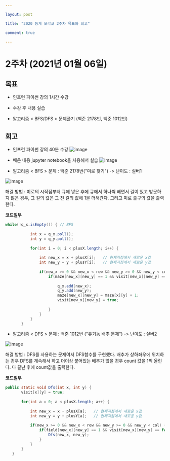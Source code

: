 ```yaml
---

layout: post

title: "2020 동계 모각코 2주차 목표와 회고"

comment: true

---
```




# 2주차 (2021년 01월 06일)


## 목표

 * 인프런 파이썬 강의 1시간 수강

 * 수강 후 내용 실습

 * 알고리즘 < BFS/DFS > 문제풀기 (백준 2178번, 백준 1012번)


## 회고

 * 인프런 파이썬 강의 40분 수강
![image](https://user-images.githubusercontent.com/34434155/103775427-615ddd00-5071-11eb-8bf6-cb8ac850e92f.png)
 
 * 배운 내용 jupyter notebook을 사용해서 실습
![image](https://user-images.githubusercontent.com/34434155/103775539-88b4aa00-5071-11eb-96aa-79690521fabb.png)
 
 * 알고리즘 < BFS > 문제 : 백준 2178번("미로 찾기") -> 난이도 : 실버1
 
![image](https://user-images.githubusercontent.com/34434155/103775657-b994df00-5071-11eb-9bc1-d7fd8914ab6a.png)

 해결 방법 : 미로의 시작점부터 큐에 넣은 후에 큐에서 하나씩 빼면서 길이 있고 방문하지 않은 경우, 그 길의 값은 그 전 길의 값에 1을 더해간다. 그리고 미로 출구의 값을 출력한다.
 
 **코드일부**
 ```java
while(!q_x.isEmpty()) {	// BFS
			
			int x = q_x.poll();
			int y = q_y.poll();
			
			for(int i = 0; i < plusX.length; i++) {
				
				int new_x = x + plusX[i];	// 현재지점에서 새로운 x값
				int new_y = y + plusY[i];	// 현재지점에서 새로운 y값
				
				if(new_x >= 0 && new_x < row && new_y >= 0 && new_y < col) { // 새로운 x,y의 값이 범위 안이고
					if(maze[new_x][new_y] == 1 && visit[new_x][new_y] == false) { // 새로운 [x,y]지점이 길이 있고, 방문하지 않은 경우
						
						q_x.add(new_x);
						q_y.add(new_y);
						maze[new_x][new_y] = maze[x][y] + 1;
						visit[new_x][new_y] = true;
						
					}
				}
			}
		}
 ```
 
 * 알고리즘 < DFS > 문제 : 백준 1012번 ("유기농 배추 문제") -> 난이도 : 실버2
 
![image](https://user-images.githubusercontent.com/34434155/103776291-91f24680-5072-11eb-86e4-9c11bb98fa94.png)
 
 해결 방법 : DFS를 사용하는 문제여서 DFS함수를 구현했다. 배추가 상하좌우에 위치하는 경우 DFS를 계속해서 하고 더이상 붙어있는 배추가 없을 경우 count 값을 1씩 올린다. 다 끝난 후에 count값을 출력한다.
 
 **코드일부**
 ```java
public static void Dfs(int x, int y) {
		visit[x][y] = true;
		
		for(int a = 0; a < plusX.length; a++) {
			
			int new_x = x + plusX[a];	// 현재지점에서 새로운 x값
			int new_y = y + plusY[a];	// 현재지점에서 새로운 y값
			
			if(new_x >= 0 && new_x < row && new_y >= 0 && new_y < col) { // 새로운 x,y의 값이 범위 안이고
				if(field[new_x][new_y] == 1 && visit[new_x][new_y] == false) { // 새로운 [x,y]지점이 길이 있고, 방문하지 않은 경우
					Dfs(new_x, new_y);
				}
			}
		}
	}
 ``` 

